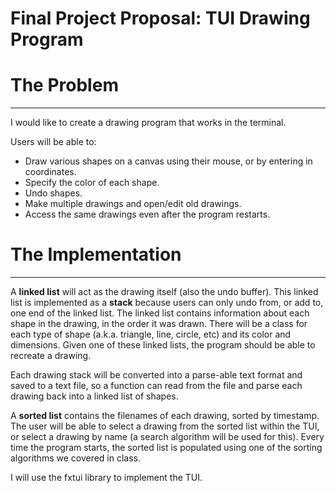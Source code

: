 # Final Project Proposal: TUI Drawing Program

# The Problem

---

I would like to create a drawing program that works in the terminal. 

Users will be able to:

- Draw various shapes on a canvas using their mouse, or by entering in coordinates.
- Specify the color of each shape.
- Undo shapes.
- Make multiple drawings and open/edit old drawings.
- Access the same drawings even after the program restarts.

# The Implementation

---

A **linked list** will act as the drawing itself (also the undo buffer). This linked list is implemented as a **stack** because users can only undo from, or add to, one end of the linked list. The linked list contains information about each shape in the drawing, in the order it was drawn. There will be a class for each type of shape (a.k.a. triangle, line, circle, etc) and its color and dimensions. Given one of these linked lists, the program should be able to recreate a drawing.

Each drawing stack will be converted into a parse-able text format and saved to a text file, so a function can read from the file and parse each drawing back into a linked list of shapes.

A **sorted list** contains the filenames of each drawing, sorted by timestamp. The user will be able to select a drawing from the sorted list within the TUI, or select a drawing by name (a search algorithm will be used for this). Every time the program starts, the sorted list is populated using one of the sorting algorithms we covered in class.

I will use the fxtui library to implement the TUI.
